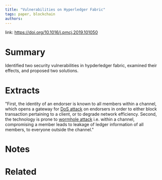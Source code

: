 ```yaml
---
title: "Vulnerabilities on Hyperledger Fabric"
tags: paper, blockchain
authors:
---
```


link: https://doi.org/10.1016/j.pmcj.2019.101050

# Summary
Identified two security vulnerabilities in hypderledger fabric, examined their effects, and proposed two solutions.

# Extracts
"First, the identity of an endorser is known to all members within a channel, which opens a gateway for [DoS attack](https://www.sciencedirect.com/topics/engineering/denial-of-service-attack "Learn more about DoS attack from ScienceDirect's AI-generated Topic Pages") on endorsers in order to either block transaction pertaining to a client, or to degrade network efficiency. Second, the technology is prone to [wormhole attack](https://www.sciencedirect.com/topics/computer-science/wormhole-attack "Learn more about wormhole attack from ScienceDirect's AI-generated Topic Pages") i.e. within a channel, compromising a member leads to leakage of ledger information of all members, to everyone outside the channel."

# Notes

# Related
